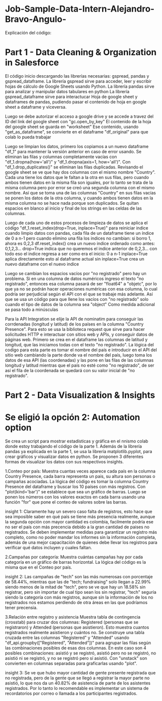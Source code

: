 # Job-Sample-Data-Intern-Alejandro-Bravo-Angulo-
Explicación del código:

# Part 1 - Data Cleaning & Organization in Salesforce
El código inicio descargando las librerías necesarias: gspread, pandas y gspread_dataframe.
La librería gspread sirve para acceder, leer y escribir hojas de cálculo de Google Sheets usando Python.
La librería pandas sirve para analizar y manipular datos tabulares en python
La librería gspread_dataframe sirve para interactucar Hoja de google sheet y dataframes de pandas, pudiendo pasar el contenido de hoja en google sheet a dataframe y viceversa. 
 
Luego se debe autorizar el acceso a google drive y se accede a travez del ID del link del google sheet con "gc.open_by_key"
El contenido de la hoja del google sheet se guarda en "worksheet"
Ese contenido, usando "get_as_dataframe", se convierte en el dataframe "df_original" para que colab lo pueda trabajar

Luego se limpian los datos, primero los copiamos a un nuevo dataframe "df_1" para mantener la versión anterior en caso de error usando. Se eliminan las filas y columnas completamente vacías con "df_1.dropna(how='all')" y "df_1.dropna(axis=1, how='all')". Con "df_1.drop_duplicates()" se eliminan las filas duplicadas.
Revisando el google sheet se ve que hay dos columnas con el mismo nombre "Country". Cada una tiene los datos que le faltan a la otra en sus filas, pero cuando ambos tienen datos en la misma fila son iguales, por lo tanto se trata de la misma columna pero por error se creó una segunda columna con el mismo nombre. Así que se toma una de las columnas "Country" en sus filas vacías se ponen los datos de la otra columna, y cuando ambos tienen datos en la misma columna no se hace nada porque son duplicados.
Se quitan espacios en blanco al inicio y final de los strings en las celdas de las columnas.

Luego de cada uno de estos procesos de limpieza de datos se aplica el código "df_1.reset_index(drop=True, inplace=True)" para reiniciar indice cuando limpio datos con pandas, cada fila de un dataframe tiene un índice de 0 a n-1  pero cuando elimino una fila los indices no cambian: si borro 1, ahora es 0,2,3  df.reset_index() crea un nuevo indice ordenado como antes: 0,1,2,3...  drop=True indica que no queremos el indice anterior de 0,2,3... con todo eso el indice regresa a ser como era el inicio: 0 a n-1 inplace=True aplica directamente esto al dataframe actual sin inplace=True crea un nuevo dataframe con el nuevo indice

Luego se cambian los espacios vacíos por "no registrado" pero hay un problema. Si en una columna de datos numéricos ingreso el texto "no registrado", entonces esa columna pasará de ser "float64" a "objetc", por lo que ya no se podrán hacer operaciones numéricas con esa columna, lo cual podría ser perjudicial según el API con el que se trabaje más adelante. Así que se usa un código para que llene los vacíos con "no registrado" solo cuando el tipo de datos de la columna sea "object"
Como medida adicional se pasa todo a minúsculas

Para la API Integration se elije la API de nominatim para conseguir las corrdenadas (longitud y latitud) de los países en la columna "Country Presence".  Para esto se usa la biblioteca request que sirve para hacer solicitudes HTTP e interactuar con sitios web y APIs, y conseguir datos de páginas web.
Primero se crea en el dataframe las columnas de latitud y longitud, que las iniciamos todas con el texto "no registrado".
La lógica del codigo para esta parte es tomar el nombre del país e introducir en el API del sitio web cambiando la parte donde va el nombre del país, luego toma los datos de esa API (las coordenadas) y las pone en las filas de las columnas longitud y latitud mientras que el país no esté como "no registrado", de ser así el fila de la coordenada se quedará con su valor inicial de "no registrado".



# Part 2 - Data Visualization & Insights
# Se eligió la opción 2: Automation option
Se crea un script para mostrar estadísticas y gráfica en el nnismo colab donde estoy trabajando el código de la parte 1.
Además de la librería pandas ya explicada en la parte 1, se usa la librería matplotlib.pyplot, para crear gráficos y visualizar datos en python. Se proponen 3 diferentes formas de visualizar los datos con sus respectivos insights.

 1.Conteo por país: 
Muestra cuantas veces aparece cada país en la columna Country Presence, cada barra representa un pais, su altura son personas o campañas acociadas. La lógica del código es tomar la columna Country Presence del dataframe y buscar los 10 países con más registros. Con "plot(kind='bar')" se establece que sea un gráfico de barras. Luego se ponen los números con los valores exactos en cada barra usando una función "for" que pone el conteo de valores sobre las barras.

   insight 1: Claramente hay un severo caso falta de registros, esto hace que sea imposible saber en qué país se tiene más presencia realmente, aunque la segunda opción con mayor cantidad es colombia, facilmente podría ese no ser el país con más precencia debido a la gran cantidad de paises no registrados. Se deben implementar medidas para garantizar un registro más completo, como no poder mandar los informes sin la información completa, además de una mejor capacitación de quienes debe llevar los registros para verificar qué datos incluyen y cuales faltan.

 2.Campañas por categoría:
Muestra cuántas campañas hay por cada categoría en un gráfico de barras horizontal. La lógica del código es la misma que en el Conteo por país.

  insight 2: Las campañas de "tech" son las más numerosas con porcentaje de 58.44%, mientras que las de "tech; fundraising" solo llegan a 22.99% siendo menos de la mitad de "tech", pero se ve que hay un 18.58% sin registrar, pero sin importar de cual tipo sean los sin registrar, "tech" seguría siendo la categoría con más registros, aunque sin la información de los no registrados nos estamos perdiendo de otra áreas en las que podríamos tener precensia.

 3.Relación entre registro y asistencia
Muestra tabla de contingencia (crosstab) para cruzar dos columnas: Registered (personas que se registraron) y Attended (personas que asistieron). Esto muestra cuantos registrados realmente asistieron y cuántos no. Se construye una tabla cruzada entre las columnas "Registered" y "Attended" usando "df_api.groupby(["Registered", "Attended"])" para agrupar las filas según las combinaciones posibles de esas dos columnas. En este caso son 4 posibles combinaciones: asistió y se registró, asistió pero no se registró, no asistió ni se registró, y no se registró pero sí asistió. Con "unstack" son convierten en columnas separadas para graficarlas usando "plot".

  insight 3: Se ve que hubo mayor cantidad de gente presente registrada que no registrada, pero de la gente que se llegó a registrar la mayor parte no asistió, lo que nos da un 40.82% de asistencia de parte de los asistentes registrados. Por lo tanto lo recomendable es implementar un sistema de recordatorios por correo o llamada a los participantes registrados.


